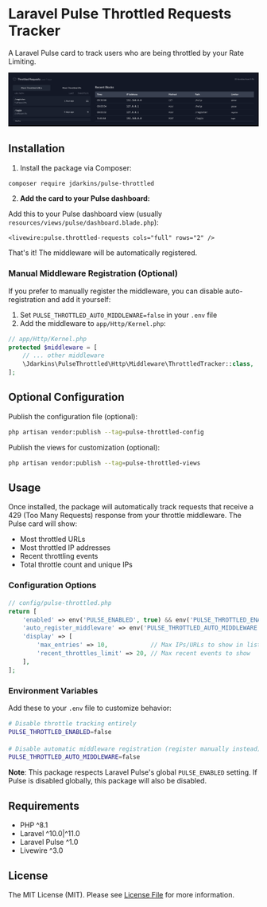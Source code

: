 # Laravel Pulse Throttled Requests Tracker

A Laravel Pulse card to track users who are being throttled by your Rate Limiting.

![Throttled Requests Card Example](assets/pulse-throttled-example.png)

## Installation

1. Install the package via Composer:

```bash
composer require jdarkins/pulse-throttled
```

2. **Add the card to your Pulse dashboard:**

Add this to your Pulse dashboard view (usually `resources/views/pulse/dashboard.blade.php`):

```blade
<livewire:pulse.throttled-requests cols="full" rows="2" />
```

That's it! The middleware will be automatically registered.

### Manual Middleware Registration (Optional)

If you prefer to manually register the middleware, you can disable auto-registration and add it yourself:

1. Set `PULSE_THROTTLED_AUTO_MIDDLEWARE=false` in your `.env` file
2. Add the middleware to `app/Http/Kernel.php`:

```php
// app/Http/Kernel.php
protected $middleware = [
    // ... other middleware
    \Jdarkins\PulseThrottled\Http\Middleware\ThrottledTracker::class,
];
```

## Optional Configuration

Publish the configuration file (optional):

```bash
php artisan vendor:publish --tag=pulse-throttled-config
```

Publish the views for customization (optional):

```bash
php artisan vendor:publish --tag=pulse-throttled-views
```

## Usage

Once installed, the package will automatically track requests that receive a 429 (Too Many Requests) response from your throttle middleware. The Pulse card will show:

- Most throttled URLs
- Most throttled IP addresses  
- Recent throttling events
- Total throttle count and unique IPs

### Configuration Options

```php
// config/pulse-throttled.php
return [
    'enabled' => env('PULSE_ENABLED', true) && env('PULSE_THROTTLED_ENABLED', true), // Package can be disabled manually or via Pulse's global toggle
    'auto_register_middleware' => env('PULSE_THROTTLED_AUTO_MIDDLEWARE', true),      // Auto-register middleware
    'display' => [
        'max_entries' => 10,            // Max IPs/URLs to show in lists
        'recent_throttles_limit' => 20, // Max recent events to show
    ],
];
```

### Environment Variables

Add these to your `.env` file to customize behavior:

```bash
# Disable throttle tracking entirely
PULSE_THROTTLED_ENABLED=false

# Disable automatic middleware registration (register manually instead)
PULSE_THROTTLED_AUTO_MIDDLEWARE=false
```

**Note**: This package respects Laravel Pulse's global `PULSE_ENABLED` setting. If Pulse is disabled globally, this package will also be disabled.

## Requirements

- PHP ^8.1
- Laravel ^10.0|^11.0
- Laravel Pulse ^1.0
- Livewire ^3.0

## License

The MIT License (MIT). Please see [License File](LICENSE) for more information.